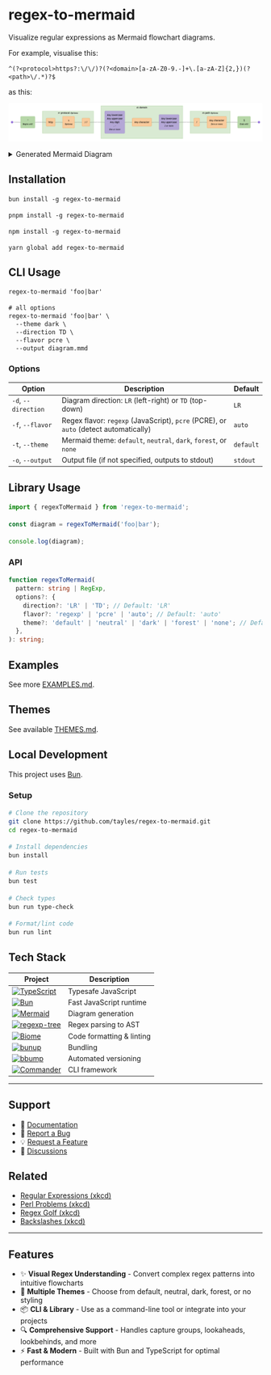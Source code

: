 # regex-to-mermaid

Visualize regular expressions as Mermaid flowchart diagrams.

For example, visualise this:

```regex
^(?<protocol>https?:\/\/)?(?<domain>[a-zA-Z0-9.-]+\.[a-zA-Z]{2,})(?<path>\/.*)?$
```

as this:

![regex-to-mermaid](docs/regex-to-mermaid.png)

<details>
<summary>Generated Mermaid Diagram</summary>

```mermaid
graph LR
    %% Nodes
    start@{ shape: f-circ, label: "Start" };
    fin@{ shape: f-circ, label: "End" };

    start_of_line("^<br>Begins with");
    http["http"];
    s["s (Optional)"];
    colon_slash_slash["://"];
    domain_name["Lowercase letter<br>Uppercase letter<br>Digit<br>'.', '-'<br><i><small>One or more</small></i>"];
    dot["."];
    tld["Lowercase letter<br>Uppercase letter<br><i><small>Two or more</small></i>"];
    slash["/"];
    any_char["Any character<br><i><small>Zero or more</small></i>"];
    end_of_line("$<br>Ends with");

    %% Subgraphs
    subgraph protocol_group ["#protocol (Optional)"];
        http
        s
        colon_slash_slash
    end

    subgraph domain_group ["#domain"];
        domain_name
        dot
        tld;
    end

    subgraph path_group ["#path (Optional)"];
        slash
        any_char
    end

    %% Edges
    start --> start_of_line;
    start_of_line --> http;
    http --> s;
    s --> colon_slash_slash;
    colon_slash_slash --> domain_name;
    domain_name --> dot;
    dot --> tld;
    tld --> slash;
    slash --> any_char;
    any_char --> end_of_line;
    end_of_line --> fin;

    %% Styling Definitions
    %% Node Styling
    classDef zeroOrMore fill:#FFE599,stroke:#333,stroke-width:2px,color:black;
    classDef oneOrMore fill:#B6D7A8,stroke:#333,stroke-width:2px,color:black;
    classDef range fill:#76A5AF,stroke:#333,stroke-width:2px,color:black;
    classDef oneOf fill:#F6B26B,stroke:#333,stroke-width:2px,color:black;
    classDef noneOf fill:#E06666,stroke:#333,stroke-width:2px,color:black;
    classDef start fill:#B4A7D6,stroke:#333,stroke-width:2px,color:black;
    classDef fin fill:#B4A7D6,stroke:#333,stroke-width:2px,color:black;
    classDef literal fill:#F9CB9C,stroke:#333,stroke-width:2px,color:black;
    classDef terminator fill:#CCCCCC,stroke:#333,stroke-width:2px,color:black;

    %% Group Styling
    classDef captureGroup fill:#FFF2CC,stroke:#333,stroke-width:2px,color:black;
    classDef namedCaptureGroup fill:#D9EAD3,stroke:#333,stroke-width:2px,color:black;
    classDef nonCapturingGroup fill:#CFE2F3,stroke:#333,stroke-width:2px,color:black;
    classDef positiveLookahead fill:#D5A6BD,stroke:#333,stroke-width:2px,color:black;
    classDef negativeLookahead fill:#A4C2F4,stroke:#333,stroke-width:2px,color:black;
    classDef positiveLookbehind fill:#B7B7B7,stroke:#333,stroke-width:2px,color:black;
    classDef negativeLookbehind fill:#EAD1DC,stroke:#333,stroke-width:2px,color:black;
    classDef optional fill:#D9D2E9,stroke:#333,stroke-width:2px,color:black;

    %% Apply Styling Classes
    %% Node Classes
    class start start;
    class start_of_line terminator;
    class http literal;
    class s literal;
    class colon_slash_slash literal;
    class domain_name oneOrMore;
    class dot literal;
    class tld twoOrMore;
    class slash literal;
    class any_char zeroOrMore;
    class end_of_line terminator;
    class fin fin;

    %% Group Classes
    class protocol_group namedCaptureGroup;
    class domain_group namedCaptureGroup;
    class path_group namedCaptureGroup;
```

</details>

## Installation

```shell
bun install -g regex-to-mermaid

pnpm install -g regex-to-mermaid

npm install -g regex-to-mermaid

yarn global add regex-to-mermaid
```

## CLI Usage

```shell
regex-to-mermaid 'foo|bar'

# all options
regex-to-mermaid 'foo|bar' \
  --theme dark \
  --direction TD \
  --flavor pcre \
  --output diagram.mmd
```

### Options

| Option              | Description                                                                          | Default   |
| ------------------- | ------------------------------------------------------------------------------------ | --------- |
| `-d`, `--direction` | Diagram direction: `LR` (left-right) or `TD` (top-down)                              | `LR`      |
| `-f`, `--flavor`    | Regex flavor: `regexp` (JavaScript), `pcre` (PCRE), or `auto` (detect automatically) | `auto`    |
| `-t`, `--theme`     | Mermaid theme: `default`, `neutral`, `dark`, `forest`, or `none`                     | `default` |
| `-o`, `--output`    | Output file (if not specified, outputs to stdout)                                    | `stdout`  |

## Library Usage

```typescript
import { regexToMermaid } from 'regex-to-mermaid';

const diagram = regexToMermaid('foo|bar');

console.log(diagram);
```

### API

```typescript
function regexToMermaid(
  pattern: string | RegExp,
  options?: {
    direction?: 'LR' | 'TD'; // Default: 'LR'
    flavor?: 'regexp' | 'pcre' | 'auto'; // Default: 'auto'
    theme?: 'default' | 'neutral' | 'dark' | 'forest' | 'none'; // Default: 'default'
  },
): string;
```

## Examples

See more [EXAMPLES.md](./EXAMPLES.md).

## Themes

See available [THEMES.md](./THEMES.md).

## Local Development

This project uses [Bun](https://bun.sh).

### Setup

```bash
# Clone the repository
git clone https://github.com/tayles/regex-to-mermaid.git
cd regex-to-mermaid

# Install dependencies
bun install

# Run tests
bun test

# Check types
bun run type-check

# Format/lint code
bun run lint
```

## Tech Stack

| Project                                                                                                                                                                   | Description               |
| ------------------------------------------------------------------------------------------------------------------------------------------------------------------------- | ------------------------- |
| [![TypeScript](https://img.shields.io/badge/typescript-%23007ACC.svg?style=for-the-badge&logo=typescript&logoColor=white)](https://www.typescriptlang.org)                | Typesafe JavaScript       |
| [![Bun](https://img.shields.io/badge/bun-%23000000.svg?style=for-the-badge&logo=bun&logoColor=white)](https://bun.sh)                                                     | Fast JavaScript runtime   |
| [![Mermaid](https://img.shields.io/badge/mermaid-%2300ACC1.svg?style=for-the-badge&logo=mermaid&logoColor=white)](https://mermaid.js.org)                                 | Diagram generation        |
| [![regexp-tree](https://img.shields.io/badge/regexp--tree-%23000000.svg?style=for-the-badge&logo=regexp-tree&logoColor=white)](https://www.npmjs.com/package/regexp-tree) | Regex parsing to AST      |
| [![Biome](https://img.shields.io/badge/biome-%2300D1FF.svg?style=for-the-badge&logo=biome&logoColor=white)](https://biomejs.dev)                                          | Code formatting & linting |
| [![bunup](https://img.shields.io/badge/bunup-%23000000.svg?style=for-the-badge&logo=bunup&logoColor=white)](https://bunup.dev)                                            | Bundling                  |
| [![bbump](https://img.shields.io/badge/bbump-%23000000.svg?style=for-the-badge&logo=bbumppkg&logoColor=white)](https://www.npmjs.com/package/bbump)                       | Automated versioning      |
| [![Commander](https://img.shields.io/badge/commander-%23000000.svg?style=for-the-badge&logo=commander&logoColor=white)](https://www.npmjs.com/package/commander)          | CLI framework             |

---

## Support

- 📖 [Documentation](https://github.com/tayles/regex-to-mermaid#readme)
- 🐛 [Report a Bug](https://github.com/tayles/regex-to-mermaid/issues/new?template=bug_report.yml)
- 💡 [Request a Feature](https://github.com/tayles/regex-to-mermaid/issues/new?template=feature_request.yml)
- 💬 [Discussions](https://github.com/tayles/regex-to-mermaid/discussions)

## Related

- [Regular Expressions (xkcd)](https://xkcd.com/208/)
- [Perl Problems (xkcd)](https://xkcd.com/1171/)
- [Regex Golf (xkcd)](https://xkcd.com/1313/)
- [Backslashes (xkcd)](https://xkcd.com/1638/)

---

## Features

- ✨ **Visual Regex Understanding** - Convert complex regex patterns into intuitive flowcharts
- 🎨 **Multiple Themes** - Choose from default, neutral, dark, forest, or no styling
- 📦 **CLI & Library** - Use as a command-line tool or integrate into your projects
- 🔍 **Comprehensive Support** - Handles capture groups, lookaheads, lookbehinds, and more
- ⚡ **Fast & Modern** - Built with Bun and TypeScript for optimal performance
